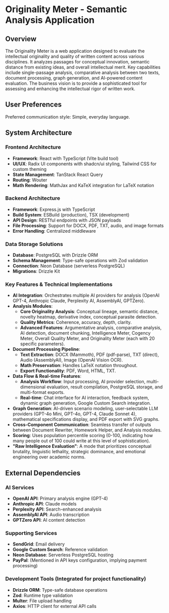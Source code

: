 # Originality Meter - Semantic Analysis Application

## Overview
The Originality Meter is a web application designed to evaluate the intellectual originality and quality of written content across various disciplines. It analyzes passages for conceptual innovation, semantic distance from existing ideas, and overall intellectual merit. Key capabilities include single-passage analysis, comparative analysis between two texts, document processing, graph generation, and AI-powered content evaluation. The business vision is to provide a sophisticated tool for assessing and enhancing the intellectual rigor of written work.

## User Preferences
Preferred communication style: Simple, everyday language.

## System Architecture

### Frontend Architecture
- **Framework**: React with TypeScript (Vite build tool)
- **UI/UX**: Radix UI components with shadcn/ui styling, Tailwind CSS for custom theming
- **State Management**: TanStack React Query
- **Routing**: Wouter
- **Math Rendering**: MathJax and KaTeX integration for LaTeX notation

### Backend Architecture
- **Framework**: Express.js with TypeScript
- **Build System**: ESBuild (production), TSX (development)
- **API Design**: RESTful endpoints with JSON payloads
- **File Processing**: Support for DOCX, PDF, TXT, audio, and image formats
- **Error Handling**: Centralized middleware

### Data Storage Solutions
- **Database**: PostgreSQL with Drizzle ORM
- **Schema Management**: Type-safe operations with Zod validation
- **Connection**: Neon Database (serverless PostgreSQL)
- **Migrations**: Drizzle Kit

### Key Features & Technical Implementations
- **AI Integration**: Orchestrates multiple AI providers for analysis (OpenAI GPT-4, Anthropic Claude, Perplexity AI, AssemblyAI, GPTZero).
- **Analysis Modules**:
    - **Core Originality Analysis**: Conceptual lineage, semantic distance, novelty heatmap, derivative index, conceptual parasite detection.
    - **Quality Metrics**: Coherence, accuracy, depth, clarity.
    - **Advanced Features**: Argumentative analysis, comparative analysis, AI detection, document chunking, Intelligence Meter, Cogency Meter, Overall Quality Meter, and Originality Meter (each with 20 specific parameters).
- **Document Processing Pipeline**:
    - **Text Extraction**: DOCX (Mammoth), PDF (pdf-parse), TXT (direct), Audio (AssemblyAI), Image (OpenAI Vision OCR).
    - **Math Preservation**: Handles LaTeX notation throughout.
    - **Export Functionality**: PDF, Word, HTML, TXT.
- **Data Flow & Real-time Features**:
    - **Analysis Workflow**: Input processing, AI provider selection, multi-dimensional evaluation, result compilation, PostgreSQL storage, and multi-format exports.
    - **Real-time**: Chat interface for AI interaction, feedback system, dynamic graph generation, Google Custom Search integration.
- **Graph Generation**: AI-driven scenario modeling, user-selectable LLM providers (GPT-4o Mini, GPT-4o, GPT-4, Claude Sonnet 4), mathematical specifications display, and PDF export with SVG graphs.
- **Cross-Component Communication**: Seamless transfer of outputs between Document Rewriter, Homework Helper, and Analysis modules.
- **Scoring**: Uses population percentile scoring (0-100, indicating how many people out of 100 could write at this level of sophistication).
- **"Raw Intelligence Evaluation"**: A mode that prioritizes conceptual brutality, linguistic lethality, strategic dominance, and emotional engineering over academic norms.

## External Dependencies

### AI Services
- **OpenAI API**: Primary analysis engine (GPT-4)
- **Anthropic API**: Claude models
- **Perplexity API**: Search-enhanced analysis
- **AssemblyAI API**: Audio transcription
- **GPTZero API**: AI content detection

### Supporting Services
- **SendGrid**: Email delivery
- **Google Custom Search**: Reference validation
- **Neon Database**: Serverless PostgreSQL hosting
- **PayPal**: (Mentioned in API keys configuration, implying payment processing)

### Development Tools (Integrated for project functionality)
- **Drizzle ORM**: Type-safe database operations
- **Zod**: Runtime type validation
- **Multer**: File upload handling
- **Axios**: HTTP client for external API calls